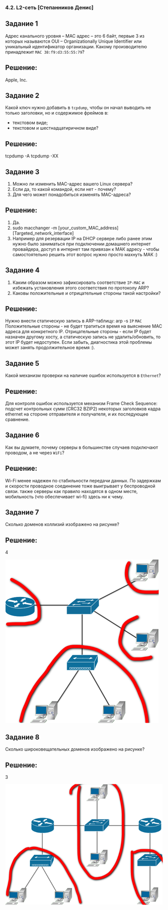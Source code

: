 ### 4.2. L2-сеть [Степанников Денис]
## Задание 1
Адрес канального уровня – MAC адрес – это 6 байт, первые 3 из которых называются OUI – Organizationally Unique Identifier или уникальный идентификатор организации.
Какому производителю принадлежит `MAC 38:f9:d3:55:55:79`?

## Решение:
Apple, Inc.


## Задание 2
Какой ключ нужно добавить в `tcpdump`, чтобы он начал выводить не только заголовки, но и содержимое фреймов  в:

 - текстовом виде;
 - текстовом и шестнадцатиричном виде?

## Решение:
tcpdump -A
tcpdump -XX


## Задание 3
1. Можно ли изменить MAC-адрес вашего Linux сервера?
2. Если да, то какой командой, если нет - почему?
3. Для чего может понадобиться изменять MAC-адреса?

## Решение:
1. Да.
2. sudo macchanger -m [your_custom_MAC_address] [Targeted_network_interface]
3. Например для резервации IP на DHCP сервере либо ранее этим нужно было заниматься при подключении домашнего интернет провайдера, доступ в интернет там привязан к МАК адресу - чтобы самостоятельно решить этот вопрос нужно просто махнуть МАК :)

## Задание 4
1. Каким образом можно зафиксировать соответствие `IP-MAC` и избежать установления этого соответствия по протоколу ARP?
2. Каковы положительные и отрицательные стороны такой настройки?

## Решение:
Нужно внести статическую запись в ARP-таблицу: arp -s ```IP``` ```MAC```
Положительные стороны - не будет тратиться время на выяснение MAC адреса для конкретного IP.
Отрицательные стороны - если IP будет назначен другому хосту, а статическую запись не удалить/обновить, то этот IP будет недоступен. Если забыть, диагностика этой проблемы может занять продолжительное время :).


## Задание 5
Какой механизм проверки на наличие ошибок используется в `Ethernet`?

## Решение:
Для контроля ошибок используется механизм Frame Check Sequence: подсчет контрольных сумм (CRC32 BZIP2) некоторых заголовков кадра ethernet на стороне отправителя и получателя, и их последующее сравнение.

## Задание 6
Как вы думаете, почему серверы в большинстве случаев подключают проводом, а не через `WiFi`?

## Решение:
Wi-Fi менее надежен по стабильности передачи данных. По задержкам и скорости проводное соединение тоже выигрывает у беспроводной связи. также серверы как правило находятся в одном месте, мобильность (что обеспечивает wi-fi) здесь ни к чему.

## Задание 7
Сколько доменов коллизий изображено на рисунке?

## Решение:
4

![4.2. Task #7](screenshots/4.2-7.png)

## Задание 8
Сколько широковещательных доменов изображено на рисунке?

## Решение:
3

![4.2. Task #8](screenshots/4.2-8.png)